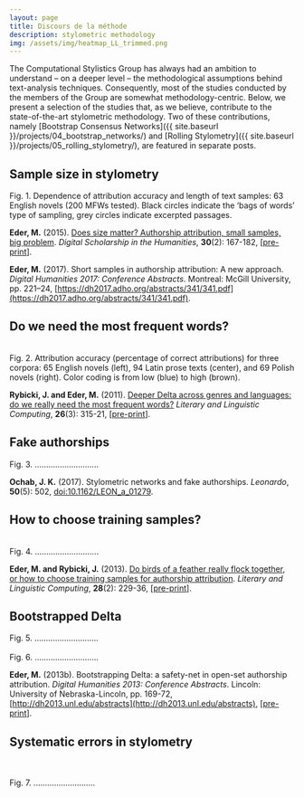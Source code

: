 ```yaml
---
layout: page
title: Discours de la méthode
description: stylometric methodology
img: /assets/img/heatmap_LL_trimmed.png
---
```


The Computational Stylistics Group has always had an ambition to understand – on a deeper level – the methodological assumptions behind text-analysis techniques. Consequently, most of the studies conducted by the members of the Group are somewhat methodology-centric. Below, we present a selection of the studies that, as we believe, contribute to the state-of-the-art stylometric methodology. Two of these contributions, namely [Bootstrap Consensus Networks]({{ site.baseurl }}/projects/04_bootstrap_networks/) and [Rolling Stylometry]({{ site.baseurl }}/projects/05_rolling_stylometry/), are featured in separate posts.


## Sample size in stylometry


<div>
    <img class="col two left" src="{{ site.baseurl }}/assets/img/sample_size_EN.png" alt="" title="Dependence of attribution accuracy and length of text samples: 63 English novels"/>
</div>
<div class="col two caption">
    Fig. 1. Dependence of attribution accuracy and length of text samples: 63 English novels (200 MFWs tested). Black circles indicate the ‘bags of words’ type of sampling, grey circles indicate excerpted passages.
</div>




**Eder, M.** (2015). [Does size matter? Authorship attribution, small samples, big problem](https://academic.oup.com/dsh/article/30/2/167/390738). _Digital Scholarship in the Humanities_, **30**(2): 167-182, [[pre-print](https://github.com/computationalstylistics/preprints/blob/master/Eder_Does_size_matter.pdf)].

**Eder, M.** (2017). Short samples in authorship attribution: A new approach. _Digital Humanities 2017: Conference Abstracts_. Montreal: McGill University, pp. 221–24, [https://dh2017.adho.org/abstracts/341/341.pdf](https://dh2017.adho.org/abstracts/341/341.pdf).



## Do we need the most frequent words?


<div class="img_row">
    <img class="col one left" src="{{ site.baseurl }}/assets/img/heatmap_EN.png" alt="" title="Attribution accuracy (percentage of correct attributions) for 65 English novels"/>
    <img class="col one left" src="{{ site.baseurl }}/assets/img/heatmap_LL.png" alt="" title="Attribution accuracy (percentage of correct attributions) for 94 Latin prose texts"/>
    <img class="col one left" src="{{ site.baseurl }}/assets/img/heatmap_PL.png" alt="" title="Attribution accuracy (percentage of correct attributions) for 69 Polish novels"/>
</div>
<div class="col three caption">
    Fig. 2. Attribution accuracy (percentage of correct attributions) for three corpora: 65 English novels (left), 94 Latin prose texts (center), and 69 Polish novels (right). Color coding is from low (blue) to high (brown). 
</div>


**Rybicki, J. and Eder, M.** (2011). [Deeper Delta across genres and languages: do we really need the most frequent words?](https://academic.oup.com/dsh/article/26/3/315/1149353) _Literary and Linguistic Computing_, **26**(3): 315-21, [[pre-print](https://github.com/computationalstylistics/preprints/blob/master/Rybicki%20Eder%20Deeper%20Delta%20LLC%20corrected%20and%20submitted.pdf)].


## Fake authorships



<div class="col three caption">
    Fig. 3. ............................ 
</div>


**Ochab, J. K.** (2017). Stylometric networks and fake authorships. _Leonardo_, **50**(5): 502, [doi:10.1162/LEON_a_01279](http://dx.doi.org/10.1162/LEON_a_01279).




## How to choose training samples?


<div class="img_row">
    <img class="col one left" src="{{ site.baseurl }}/assets/img/cv_EN.png" alt="" title="example image"/>
    <img class="col one left" src="{{ site.baseurl }}/assets/img/cv_IT.png" alt="" title="example image"/>
    <img class="col one left" src="{{ site.baseurl }}/assets/img/cv_PL.png" alt="" title="example image"/>
</div>
<div class="col three caption">
    Fig. 4. ............................ 
</div>


**Eder, M. and Rybicki, J.** (2013). [Do birds of a feather really flock together, or how to choose training samples for authorship attribution](http://llc.oxfordjournals.org/content/28/2/229). _Literary and Linguistic Computing_, **28**(2): 229-36, [[pre-print](https://github.com/computationalstylistics/preprints/blob/master/Eder-Rybicki_How_to_choose.pdf)].



## Bootstrapped Delta



<div>
    <img class="col two left" src="{{ site.baseurl }}/assets/img/bootstrapped_delta_table.png" alt="" title="example image"/>
</div>
<div class="col two caption">
    Fig. 5. ............................
</div>


<div class="img_row">
    <img class="col one left" src="{{ site.baseurl }}/assets/img/bootstrapped_delta_1.png" alt="" title="example image"/>
    <img class="col one left" src="{{ site.baseurl }}/assets/img/bootstrapped_delta_2.png" alt="" title="example image"/>
    <img class="col one left" src="{{ site.baseurl }}/assets/img/bootstrapped_delta_3.png" alt="" title="example image"/>
</div>
<div class="col three caption">
    Fig. 6. ............................ 
</div>



**Eder, M.** (2013b). Bootstrapping Delta: a safety-net in open-set authorship attribution. _Digital Humanities 2013: Conference Abstracts_. Lincoln: University of Nebraska-Lincoln, pp. 169-72, [http://dh2013.unl.edu/abstracts](http://dh2013.unl.edu/abstracts), [[pre-print](https://github.com/computationalstylistics/preprints/blob/master/m-eder_bootstrapping_delta.pdf)].



## Systematic errors in stylometry


<div class="img_row">
    <img class="col one left" src="{{ site.baseurl }}/assets/img/damaged_english.png" alt="" title="example image"/>
    <img class="col one left" src="{{ site.baseurl }}/assets/img/damaged_german.png" alt="" title="example image"/>
    <img class="col one left" src="{{ site.baseurl }}/assets/img/damaged_polish.png" alt="" title="example image"/>
</div>
<div class="img_row">
    <img class="col one left" src="{{ site.baseurl }}/assets/img/damaged_latin.png" alt="" title="example image"/>
    <img class="col one left" src="{{ site.baseurl }}/assets/img/damaged_greek.png" alt="" title="example image"/>
    <img class="col one left" src="{{ site.baseurl }}/assets/img/damaged_english_4-grams.png" alt="" title="example image"/>
</div>
<div class="col three caption">
    Fig. 7. ........................... 
</div>